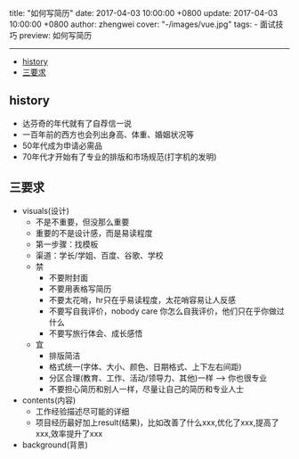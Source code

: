 title: "如何写简历"
date: 2017-04-03 10:00:00 +0800
update: 2017-04-03 10:00:00 +0800
author: zhengwei
cover: "-/images/vue.jpg"
tags:
    - 面试技巧
preview: 如何写简历

---

<!-- TOC -->

- [history](#history)
- [三要求](#三要求)

<!-- /TOC -->
## history
- 达芬奇的年代就有了自荐信一说
- 一百年前的西方也会列出身高、体重、婚姻状况等
- 50年代成为申请必需品
- 70年代才开始有了专业的排版和市场规范(打字机的发明)
## 三要求
- visuals(设计)
  + 不是不重要，但没那么重要
  + 重要的不是设计感，而是易读程度
  + 第一步骤：找模板
  + 渠道：学长/学姐、百度、谷歌、学校
  + 禁
    * 不要附封面
    * 不要用表格写简历
    * 不要太花哨，hr只在乎易读程度，太花哨容易让人反感
    * 不要写自我评价，nobody care 你怎么自我评价，他们只在乎你做过什么
    * 不要写旅行体会、成长感悟
  + 宜
    * 排版简洁
    * 格式统一(字体、大小、颜色、日期格式、上下左右间距)
    * 分区合理(教育、工作、活动/领导力、其他)一样 --> 你也很专业
    * 不要担心简历和别人一样，尽量让自己的简历和专业人士
- contents(内容)
    * 工作经验描述尽可能的详细
    * 项目经历最好加上result(结果)，比如改善了什么xxx,优化了xxx,提高了xxx,效率提升了xxx
- background(背景)
